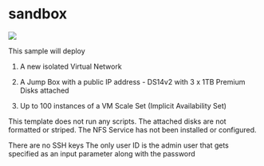 # sandbox
<a href="https://portal.azure.com/#create/Microsoft.Template/uri/https%3A%2F%2Fraw.githubusercontent.com%2Fgrandparoach%2Fsandbox%2Fmaster%2F%2Fazuredeploy.json" target="_blank">
    <img src="http://azuredeploy.net/deploybutton.png"/>
</a>

This sample will deploy

1. A new isolated Virtual Network 

2. A Jump Box with a public IP address - DS14v2 with 3 x 1TB Premium Disks attached

3. Up to 100 instances of a VM Scale Set (Implicit Availability Set)

This template does not run any scripts.  The attached disks are not formatted or striped.
The NFS Service has not been installed or configured.

There are no SSH keys
The only user ID is the admin user that gets specified as an input parameter along with the password



